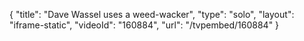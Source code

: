 {
    "title": "Dave Wassel uses a weed-wacker",
    "type": "solo",
    "layout": "iframe-static",
    "videoId": "160884",
    "url": "\/tvpembed\/160884"
}